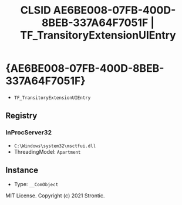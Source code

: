 ﻿---
title: "CLSID AE6BE008-07FB-400D-8BEB-337A64F7051F | TF_TransitoryExtensionUIEntry"
excerpt: What is COM-Object CLSID AE6BE008-07FB-400D-8BEB-337A64F7051F?
---

# {AE6BE008-07FB-400D-8BEB-337A64F7051F}

* `TF_TransitoryExtensionUIEntry`

## Registry


### InProcServer32

* `C:\Windows\system32\msctfui.dll`
* ThreadingModel: `Apartment`

## Instance

* Type: `__ComObject`

MIT License. Copyright (c) 2021 Strontic.


